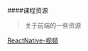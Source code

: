 ####课程资源
> 关于前端的一些资源

[ReactNative-视频](https://github.com/minooo/Notes/tree/master/courseResources/reactNative)